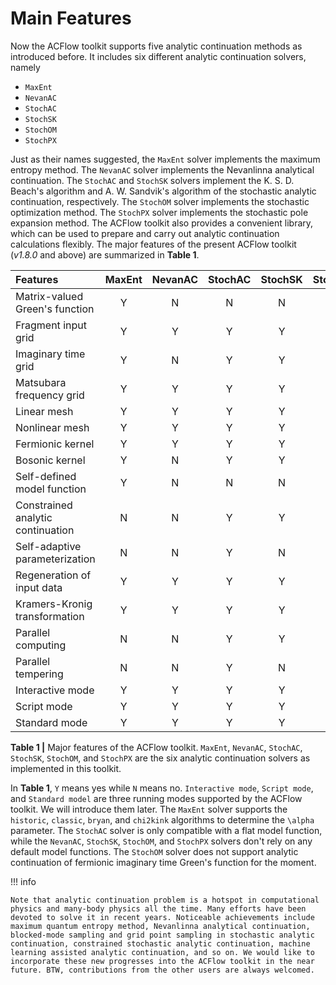 # Main Features

Now the ACFlow toolkit supports five analytic continuation methods as introduced before. It includes six different analytic continuation solvers, namely

* `MaxEnt`
* `NevanAC`
* `StochAC`
* `StochSK`
* `StochOM`
* `StochPX`

Just as their names suggested, the `MaxEnt` solver implements the maximum entropy method. The `NevanAC` solver implements the Nevanlinna analytical continuation. The `StochAC` and `StochSK` solvers implement the K. S. D. Beach's algorithm and A. W. Sandvik's algorithm of the stochastic analytic continuation, respectively. The `StochOM` solver implements the stochastic optimization method. The `StochPX` solver implements the stochastic pole expansion method. The ACFlow toolkit also provides a convenient library, which can be used to prepare and carry out analytic continuation calculations flexibly. The major features of the present ACFlow toolkit (*v1.8.0* and above) are summarized in **Table 1**.

| Features | MaxEnt | NevanAC | StochAC | StochSK | StochOM | StochPX |
| :------- | :----: | :-----: | :-----: | :-----: | :-----: | :-----: |
|Matrix-valued Green's function | Y | N | N | N | N | Y |
|Fragment input grid            | Y | Y | Y | Y | Y | Y |
|Imaginary time grid            | Y | N | Y | Y | Y | N |
|Matsubara frequency grid       | Y | Y | Y | Y | Y | Y |
|Linear mesh                    | Y | Y | Y | Y | Y | Y |
|Nonlinear mesh                 | Y | Y | Y | Y | Y | Y |
|Fermionic kernel               | Y | Y | Y | Y | Y | Y |
|Bosonic kernel                 | Y | N | Y | Y | Y | Y |
|Self-defined model function    | Y | N | N | N | N | N |
|Constrained analytic continuation | N | N | Y | Y | Y | Y |
|Self-adaptive parameterization | N | N | Y | N | N | Y |
|Regeneration of input data     | Y | Y | Y | Y | Y | Y |
|Kramers-Kronig transformation  | Y | Y | Y | Y | Y | Y |
|Parallel computing             | N | N | Y | Y | Y | Y |
|Parallel tempering             | N | N | Y | N | N | N |
|Interactive mode               | Y | Y | Y | Y | Y | Y |
|Script mode                    | Y | Y | Y | Y | Y | Y |
|Standard mode                  | Y | Y | Y | Y | Y | Y |

**Table 1 |** Major features of the ACFlow toolkit. `MaxEnt`, `NevanAC`, `StochAC`, `StochSK`, `StochOM`, and `StochPX` are the six analytic continuation solvers as implemented in this toolkit.

In **Table 1**, `Y` means yes while `N` means no. `Interactive mode`, `Script mode`, and `Standard model` are three running modes supported by the ACFlow toolkit. We will introduce them later. The `MaxEnt` solver supports the `historic`, `classic`, `bryan`, and `chi2kink` algorithms to determine the ``\alpha`` parameter. The `StochAC` solver is only compatible with a flat model function, while the `NevanAC`, `StochSK`, `StochOM`, and `StochPX` solvers don't rely on any default model functions. The `StochOM` solver does not support analytic continuation of fermionic imaginary time Green's function for the moment.

!!! info

    Note that analytic continuation problem is a hotspot in computational physics and many-body physics all the time. Many efforts have been devoted to solve it in recent years. Noticeable achievements include maximum quantum entropy method, Nevanlinna analytical continuation, blocked-mode sampling and grid point sampling in stochastic analytic continuation, constrained stochastic analytic continuation, machine learning assisted analytic continuation, and so on. We would like to incorporate these new progresses into the ACFlow toolkit in the near future. BTW, contributions from the other users are always welcomed.
